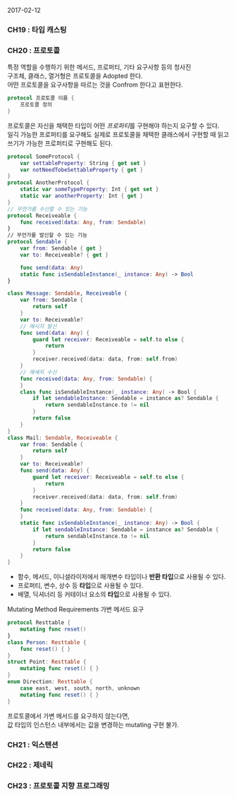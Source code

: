 2017-02-12

### CH19 : 타입 캐스팅

### CH20 : 프로토콜

특정 역할을 수행하기 위한 메서드, 프로퍼티, 기타 요구사항 등의 청사진  
구조체, 클래스, 열거형은 프로토콜을 Adopted 한다.  
어떤 프로토콜을 요구사항을 따르는 것을 Confrom 한다고 표현한다.

```swift
protocol 프로토콜 이름 {
    프로토콜 정의
}
```

프로토콜은 자신을 채택한 타입이 어떤 *프로퍼티*를 구현해야 하는지 요구할 수 있다.  
일긱 가능한 프로퍼티를 요구해도 실제로 프로토콜을 채택한 클래스에서 구현할 때 읽고 쓰기가 가능한 프로퍼티로 구현해도 된다.

```swift
protocol SomeProtocol {
    var settableProperty: String { get set }
    var notNeedTobeSettableProperty { get }
}
protocol AnotherProtocol {
    static var someTypeProperty: Int { get set }
    static var anotherProperty: Int { get }
}
// 무언가를 수신할 수 있는 기능
protocol Receiveable {
    func received(data: Any, from: Sendable)
}
// 무언가를 발신할 수 있는 기능
protocol Sendable {
    var from: Sendable { get }
    var to: Receiveable? { get }

    func send(data: Any)
    static func isSendableInstance(_ instance: Any) -> Bool
}

class Message: Sendable, Receiveable {
    var from: Sendable {
        return self
    }
    var to: Receiveable?
    // 메시지 발신
    func send(data: Any) {
        guard let receiver: Receiveable = self.to else {
            return
        }
        receiver.received(data: data, from: self.from)
    }
    // 메세지 수신
    func received(data: Any, from: Sendable) {
    }
    class func isSendableInstance(_ instance: Any) -> Bool {
        if let sendableInstance: Sendable = instance as? Sendable {
            return sendableInstance.to != nil
        }
        return false
    }
}
class Mail: Sendable, Receiveable {
    var from: Sendable {
        return self
    }
    var to: Receiveable?
    func send(data: Any) {
        guard let receiver: Receiveable = self.to else {
            return
        }
        receiver.received(data: data, from: self.from)
    }
    func received(data: Any, from: Sendable) {
    }
    static func isSendableInstance(_ instance: Any) -> Bool {
        if let sendableInstance: Sendable = instance as? Sendable {
            return sendableInstance.to != nil
        }
        return false
    }
}
```

- 함수, 메서드, 이니셜라이저에서 매개변수 타입이나 **반환 타입**으로 사용될 수 있다.
- 프로퍼티, 변수, 상수 등 **타입**으로 사용될 수 있다.
- 배열, 딕셔너리 등 커테이너 요소의 **타입**으로 사용될 수 있다.

Mutating Method Requirements 가변 메서드 요구

```swift
protocol Resttable {
    mutating func reset()
}
class Person: Resttable {
    func reset() { }
}
struct Point: Resttable {
    mutating func reset() { }
}
enum Direction: Resttable {
    case east, west, south, north, unknown
    mutating func reset() { }
}
```

프로토콜에서 가변 메서드를 요구하지 않는다면,  
값 타입의 인스턴스 내부에서는 값을 변경하는 mutating 구현 불가.

### CH21 : 익스텐션

### CH22 : 제네릭

### CH23 : 프로토콜 지향 프로그래밍